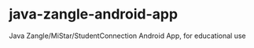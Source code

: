 java-zangle-android-app
=======================

Java Zangle/MiStar/StudentConnection Android App, for educational use
